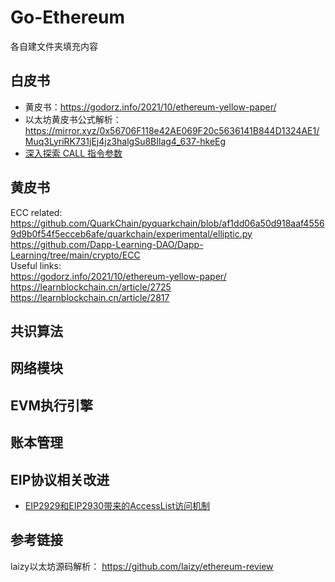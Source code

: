 #  Go-Ethereum

各自建文件夹填充内容
## 白皮书

- 黄皮书：https://godorz.info/2021/10/ethereum-yellow-paper/
- 以太坊黄皮书公式解析： https://mirror.xyz/0x56706F118e42AE069F20c5636141B844D1324AE1/Muq3LyriRK731jEj4jz3halgSu8BIlag4_637-hkeEg
- [深入探索 CALL 指令参数](https://godorz.info/2021/10/dive-into-call-param0/)

## 黄皮书
ECC related:\
https://github.com/QuarkChain/pyquarkchain/blob/af1dd06a50d918aaf45569d9b0f54f5ecceb6afe/quarkchain/experimental/elliptic.py \
https://github.com/Dapp-Learning-DAO/Dapp-Learning/tree/main/crypto/ECC \
Useful links:\
https://godorz.info/2021/10/ethereum-yellow-paper/ \
https://learnblockchain.cn/article/2725 \
https://learnblockchain.cn/article/2817

## 共识算法

## 网络模块

## EVM执行引擎

## 账本管理

## EIP协议相关改进
- [EIP2929和EIP2930带来的AccessList访问机制](EIP/eip2929andeip2930.md)


## 参考链接
laizy以太坊源码解析： https://github.com/laizy/ethereum-review
